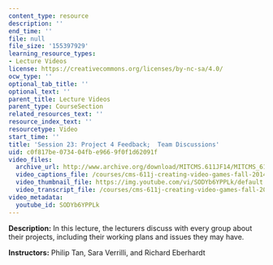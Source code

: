 ```yaml
---
content_type: resource
description: ''
end_time: ''
file: null
file_size: '155397929'
learning_resource_types:
- Lecture Videos
license: https://creativecommons.org/licenses/by-nc-sa/4.0/
ocw_type: ''
optional_tab_title: ''
optional_text: ''
parent_title: Lecture Videos
parent_type: CourseSection
related_resources_text: ''
resource_index_text: ''
resourcetype: Video
start_time: ''
title: 'Session 23: Project 4 Feedback;  Team Discussions'
uid: c0f817be-0734-04fb-e966-9f0f1d62091f
video_files:
  archive_url: http://www.archive.org/download/MITCMS.611JF14/MITCMS_611JF14_lec23_300k.mp4
  video_captions_file: /courses/cms-611j-creating-video-games-fall-2014/87dfb37e2b095131b3c1ec96ee6cf7a5_SODYb6YPPLk.vtt
  video_thumbnail_file: https://img.youtube.com/vi/SODYb6YPPLk/default.jpg
  video_transcript_file: /courses/cms-611j-creating-video-games-fall-2014/af2b310ec095d6fdb7e3c280fc89c250_SODYb6YPPLk.pdf
video_metadata:
  youtube_id: SODYb6YPPLk
---
```


**Description:** In this lecture, the lecturers discuss with every group about their projects, including their working plans and issues they may have.

**Instructors:** Philip Tan, Sara Verrilli, and Richard Eberhardt

